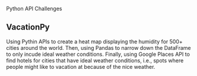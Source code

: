 Python API Challenges

## VacationPy 

Using Pythin APIs to create a heat map displaying the humidity for 500+ cities around the world. Then, using Pandas to narrow down the DataFrame to only incude ideal weather conditions. Finally, using Google Places API to find hotels for cities that have ideal weather conditions, i.e., spots where people might like to vacation at because of the nice weather.



